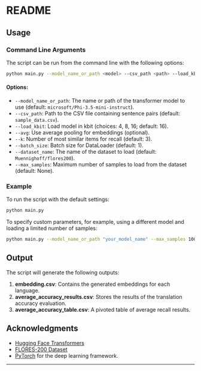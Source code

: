 # README

## Usage

### Command Line Arguments

The script can be run from the command line with the following options:

```bash
python main.py --model_name_or_path <model> --csv_path <path> --load_kbit <4|8|16> --avg --k <number> --batch_size <number> --dataset_name <dataset> --max_samples <number>
```

#### Options:

- `--model_name_or_path`: The name or path of the transformer model to use (default: `microsoft/Phi-3.5-mini-instruct`).
- `--csv_path`: Path to the CSV file containing sentence pairs (default: `sample_data.csv`).
- `--load_kbit`: Load model in kbit (choices: 4, 8, 16; default: 16).
- `--avg`: Use average pooling for embeddings (optional).
- `--k`: Number of most similar items for recall (default: 3).
- `--batch_size`: Batch size for DataLoader (default: 1).
- `--dataset_name`: The name of the dataset to load (default: `Muennighoff/flores200`).
- `--max_samples`: Maximum number of samples to load from the dataset (default: None).

### Example

To run the script with the default settings:

```bash
python main.py
```

To specify custom parameters, for example, using a different model and loading a limited number of samples:

```bash
python main.py --model_name_or_path "your_model_name" --max_samples 100
```

## Output

The script will generate the following outputs:

1. **embedding.csv**: Contains the generated embeddings for each language.
2. **average_accuracy_results.csv**: Stores the results of the translation accuracy evaluation.
3. **average_accuracy_table.csv**: A pivoted table of average recall results.

## Acknowledgments

- [Hugging Face Transformers](https://huggingface.co/docs/transformers/index)
- [FLORES-200 Dataset](https://huggingface.co/datasets/Muennighoff/flores200)
- [PyTorch](https://pytorch.org/) for the deep learning framework.

---

